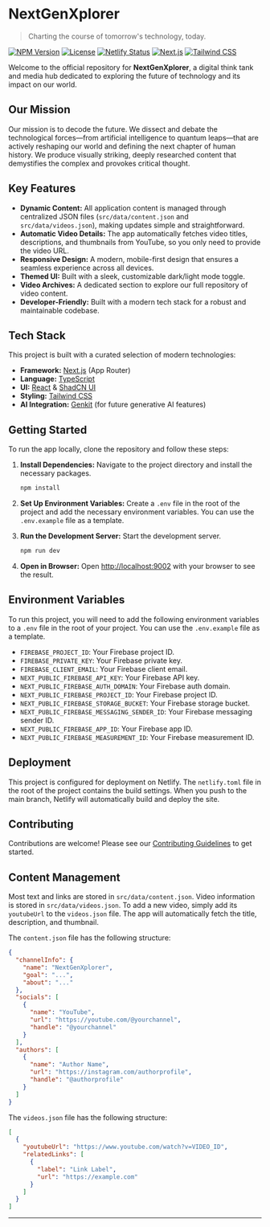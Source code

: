 # NextGenXplorer

> Charting the course of tomorrow's technology, today.

[![NPM Version](https://img.shields.io/badge/version-0.1.0-blue)](https://www.npmjs.com/package/nextn) [![License](https://img.shields.io/badge/License-Apache_2.0-blue.svg)](https://opensource.org/licenses/Apache-2.0) [![Netlify Status](https://api.netlify.com/api/v1/badges/ea28765b-ed2e-446e-9d83-898a1aaf5b90/deploy-status)](https://app.netlify.com/projects/nextgenxplorer/deploys) [![Next.js](https://img.shields.io/badge/Made%20with-Next.js-black?logo=next.js)](https://nextjs.org) [![Tailwind CSS](https://img.shields.io/badge/Styled%20with-Tailwind%20CSS-38B2AC?logo=tailwind-css)](https://tailwindcss.com)

Welcome to the official repository for **NextGenXplorer**, a digital think tank and media hub dedicated to exploring the future of technology and its impact on our world.


## Our Mission

Our mission is to decode the future. We dissect and debate the technological forces—from artificial intelligence to quantum leaps—that are actively reshaping our world and defining the next chapter of human history. We produce visually striking, deeply researched content that demystifies the complex and provokes critical thought.

## Key Features

- **Dynamic Content:** All application content is managed through centralized JSON files (`src/data/content.json` and `src/data/videos.json`), making updates simple and straightforward.
- **Automatic Video Details:** The app automatically fetches video titles, descriptions, and thumbnails from YouTube, so you only need to provide the video URL.
- **Responsive Design:** A modern, mobile-first design that ensures a seamless experience across all devices.
- **Themed UI:** Built with a sleek, customizable dark/light mode toggle.
- **Video Archives:** A dedicated section to explore our full repository of video content.
- **Developer-Friendly:** Built with a modern tech stack for a robust and maintainable codebase.

## Tech Stack

This project is built with a curated selection of modern technologies:

- **Framework:** [Next.js](https://nextjs.org/) (App Router)
- **Language:** [TypeScript](https://www.typescriptlang.org/)
- **UI:** [React](https://react.dev/) & [ShadCN UI](https://ui.shadcn.com/)
- **Styling:** [Tailwind CSS](https://tailwindcss.com/)
- **AI Integration:** [Genkit](https://firebase.google.com/docs/genkit) (for future generative AI features)

## Getting Started

To run the app locally, clone the repository and follow these steps:

1.  **Install Dependencies:**
    Navigate to the project directory and install the necessary packages.
    ```bash
    npm install
    ```

2.  **Set Up Environment Variables:**
    Create a `.env` file in the root of the project and add the necessary environment variables. You can use the `.env.example` file as a template.

3.  **Run the Development Server:**
    Start the development server.
    ```bash
    npm run dev
    ```

4.  **Open in Browser:**
    Open [http://localhost:9002](http://localhost:9002) with your browser to see the result.

## Environment Variables

To run this project, you will need to add the following environment variables to a `.env` file in the root of your project. You can use the `.env.example` file as a template.

-   `FIREBASE_PROJECT_ID`: Your Firebase project ID.
-   `FIREBASE_PRIVATE_KEY`: Your Firebase private key.
-   `FIREBASE_CLIENT_EMAIL`: Your Firebase client email.
-   `NEXT_PUBLIC_FIREBASE_API_KEY`: Your Firebase API key.
-   `NEXT_PUBLIC_FIREBASE_AUTH_DOMAIN`: Your Firebase auth domain.
-   `NEXT_PUBLIC_FIREBASE_PROJECT_ID`: Your Firebase project ID.
-   `NEXT_PUBLIC_FIREBASE_STORAGE_BUCKET`: Your Firebase storage bucket.
-   `NEXT_PUBLIC_FIREBASE_MESSAGING_SENDER_ID`: Your Firebase messaging sender ID.
-   `NEXT_PUBLIC_FIREBASE_APP_ID`: Your Firebase app ID.
-   `NEXT_PUBLIC_FIREBASE_MEASUREMENT_ID`: Your Firebase measurement ID.

## Deployment

This project is configured for deployment on Netlify. The `netlify.toml` file in the root of the project contains the build settings. When you push to the main branch, Netlify will automatically build and deploy the site.

## Contributing

Contributions are welcome! Please see our [Contributing Guidelines](CONTRIBUTING.md) to get started.

## Content Management

Most text and links are stored in `src/data/content.json`. Video information is stored in `src/data/videos.json`. To add a new video, simply add its `youtubeUrl` to the `videos.json` file. The app will automatically fetch the title, description, and thumbnail.

The `content.json` file has the following structure:

```json
{
  "channelInfo": {
    "name": "NextGenXplorer",
    "goal": "...",
    "about": "..."
  },
  "socials": [
    {
      "name": "YouTube",
      "url": "https://youtube.com/@yourchannel",
      "handle": "@yourchannel"
    }
  ],
  "authors": [
    {
      "name": "Author Name",
      "url": "https://instagram.com/authorprofile",
      "handle": "@authorprofile"
    }
  ]
}
```

The `videos.json` file has the following structure:

```json
[
  {
    "youtubeUrl": "https://www.youtube.com/watch?v=VIDEO_ID",
    "relatedLinks": [
      {
        "label": "Link Label",
        "url": "https://example.com"
      }
    ]
  }
]
```

---
